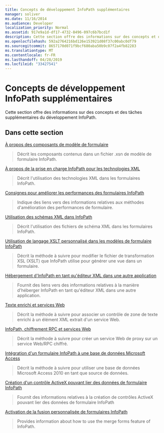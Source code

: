 ```yaml
---
title: Concepts de développement InfoPath supplémentaires
manager: soliver
ms.date: 11/16/2014
ms.audience: Developer
localization_priority: Normal
ms.assetid: 917e9a1d-df17-4732-8496-097c6b7bcd1f
description: Cette section offre des informations sur des concepts et des tâches supplémentaires du développement InfoPath.
ms.openlocfilehash: 592a2764216bd126e153921d08f37c00abc0df79
ms.sourcegitcommit: 8657170d071f9bcf680aba50b9c07f2a4fb82283
ms.translationtype: MT
ms.contentlocale: fr-FR
ms.lasthandoff: 04/28/2019
ms.locfileid: "33427541"
---
```

# <a name="additional-infopath-development-concepts"></a>Concepts de développement InfoPath supplémentaires

Cette section offre des informations sur des concepts et des tâches supplémentaires du développement InfoPath.
  
## <a name="in-this-section"></a>Dans cette section

[À propos des composants de modèle de formulaire](about-form-template-components.md)
  
> Décrit les composants contenus dans un fichier .xsn de modèle de formulaire InfoPath.
    
[À propos de la prise en charge InfoPath pour les technologies XML](about-infopath-support-for-xml-technologies.md)
  
> Décrit l'utilisation des technologies XML dans les formulaires InfoPath.
    
[Consignes pour améliorer les performances des formulaires InfoPath](guidelines-for-improving-the-performance-of-infopath-forms.md)
  
> Indique des liens vers des informations relatives aux méthodes d'amélioration des performances de formulaire.
    
[Utilisation des schémas XML dans InfoPath](working-with-xml-schemas-in-infopath.md)
  
> Décrit l'utilisation des fichiers de schéma XML dans les formulaires InfoPath.
    
[Utilisation de langage XSLT personnalisé dans les modèles de formulaire InfoPath](using-custom-xslt-in-infopath-form-templates.md)
  
> Décrit la méthode à suivre pour modifier le fichier de transformation XSL (XSLT) que InfoPath utilise pour générer une vue dans un formulaire.
    
[Hébergement d'InfoPath en tant qu'éditeur XML dans une autre application](hosting-infopath-as-an-xml-editor-in-another-application.md)
  
> Fournit des liens vers des informations relatives à la manière d'héberger InfoPath en tant qu'éditeur XML dans une autre application.
    
[Texte enrichi et services Web](rich-text-and-web-services.md)
  
> Décrit la méthode à suivre pour associer un contrôle de zone de texte enrichi à un élément XML extrait d'un service Web.
    
[InfoPath, chiffrement RPC et services Web](infopath-rpc-encoding-and-web-services.md)
  
> Décrit la méthode à suivre pour créer un service Web de proxy sur un service Web/RPC chiffré.
    
[Intégration d'un formulaire InfoPath à une base de données Microsoft Access](integrate-an-infopath-form-with-a-microsoft-access-database.md)
  
> Décrit la méthode à suivre pour utiliser une base de données Microsoft Access 2010 en tant que source de données.
    
[Création d'un contrôle ActiveX pouvant lier des données de formulaire InfoPath](create-an-activex-control-that-can-bind-to-infopath-form-data.md)
  
> Fournit des informations relatives à la création de contrôles ActiveX pouvant lier des données de formulaire InfoPath
    
[Activation de la fusion personnalisée de formulaires InfoPath](enable-custom-merging-of-infopath-forms.md)
  
> Provides information about how to use the merge forms feature of InfoPath.
    

